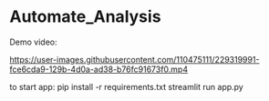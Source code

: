 # Automate_Analysis
Demo video:


https://user-images.githubusercontent.com/110475111/229319991-fce6cda9-129b-4d0a-ad38-b76fc91673f0.mp4

to start app:
pip install -r requirements.txt
streamlit run app.py
